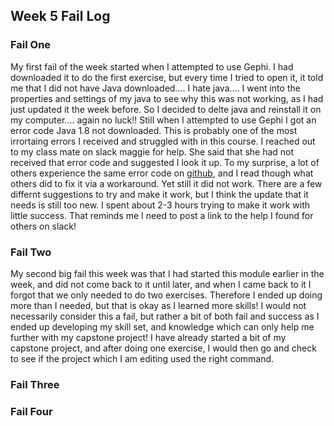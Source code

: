 ## Week 5 Fail Log


### Fail One
My first fail of the week started when I attempted to use Gephi. I had downloaded it to do the first exercise, but every time I tried to open it, it told me that I did not have Java downloaded.... I hate java.... I went into the properties and settings of my java to see why this was not working, as I had just updated it the week before. So I decided to delte java and reinstall it on my computer.... again no luck!! Still when I attempted to use Gephi I got an error code Java 1.8 not downloaded. This is probably one of the most irrortaing errors I received and struggled with in this course. I reached out to my class mate on slack maggie for help. She said that she had not received that error code and suggested I look it up. To my surprise, a lot of others experience the same error code on [github](https://github.com/gephi/gephi/issues/1787), and I read though what others did to fix it via a workaround. Yet still it did not work. There are a few differnt suggestions to try and make it work, but I think the update that it needs is still too new. I spent about 2-3 hours trying to make it work with little success. That reminds me I need to post a link to the help I found for others on slack!

### Fail Two
My second big fail this week was that I had started this module earlier in the week, and did not come back to it until later, and when I came back to it I forgot that we only needed to do two exercises. Therefore I ended up doing more than I needed, but that is okay as I learned more skills! I would not necessarily consider this a fail, but rather a bit of both fail and success as I ended up developing my skill set, and knowledge which can only help me further with my capstone project! I have already started a bit of my capstone project, and after doing one exercise, I would then go and check to see if the project which I am editing used the right command.

### Fail Three


### Fail Four
